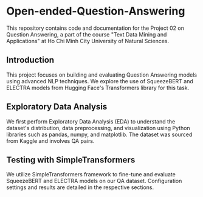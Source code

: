 # Open-ended-Question-Answering

This repository contains code and documentation for the Project 02 on Question Answering, a part of the course "Text Data Mining and Applications" at Ho Chi Minh City University of Natural Sciences.
## Introduction

This project focuses on building and evaluating Question Answering models using advanced NLP techniques. We explore the use of SqueezeBERT and ELECTRA models from Hugging Face's Transformers library for this task.

## Exploratory Data Analysis

We first perform Exploratory Data Analysis (EDA) to understand the dataset's distribution, data preprocessing, and visualization using Python libraries such as pandas, numpy, and matplotlib. The dataset was sourced from Kaggle and involves QA pairs.

## Testing with SimpleTransformers

We utilize SimpleTransformers framework to fine-tune and evaluate SqueezeBERT and ELECTRA models on our QA dataset. Configuration settings and results are detailed in the respective sections.
